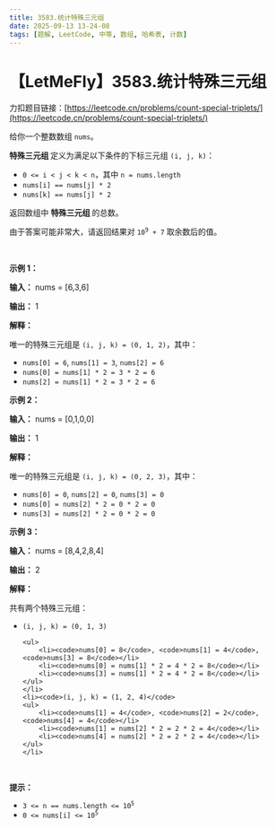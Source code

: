 ```yaml
---
title: 3583.统计特殊三元组
date: 2025-09-13 13-24-08
tags: [题解, LeetCode, 中等, 数组, 哈希表, 计数]
---
```


# 【LetMeFly】3583.统计特殊三元组

力扣题目链接：[https://leetcode.cn/problems/count-special-triplets/](https://leetcode.cn/problems/count-special-triplets/)

<p>给你一个整数数组 <code>nums</code>。</p>

<p><strong>特殊三元组 </strong>定义为满足以下条件的下标三元组 <code>(i, j, k)</code>：</p>

<ul>
	<li><code>0 &lt;= i &lt; j &lt; k &lt; n</code>，其中 <code>n = nums.length</code></li>
	<li><code>nums[i] == nums[j] * 2</code></li>
	<li><code>nums[k] == nums[j] * 2</code></li>
</ul>

<p>返回数组中&nbsp;<strong>特殊三元组&nbsp;</strong>的总数。</p>

<p>由于答案可能非常大，请返回结果对 <code>10<sup>9</sup> + 7</code> 取余数后的值。</p>

<p>&nbsp;</p>

<p><strong class="example">示例 1：</strong></p>

<div class="example-block">
<p><strong>输入：</strong> <span class="example-io">nums = [6,3,6]</span></p>

<p><strong>输出：</strong> <span class="example-io">1</span></p>

<p><strong>解释：</strong></p>

<p>唯一的特殊三元组是 <code>(i, j, k) = (0, 1, 2)</code>，其中：</p>

<ul>
	<li><code>nums[0] = 6</code>, <code>nums[1] = 3</code>, <code>nums[2] = 6</code></li>
	<li><code>nums[0] = nums[1] * 2 = 3 * 2 = 6</code></li>
	<li><code>nums[2] = nums[1] * 2 = 3 * 2 = 6</code></li>
</ul>
</div>

<p><strong class="example">示例 2：</strong></p>

<div class="example-block">
<p><strong>输入：</strong> <span class="example-io">nums = [0,1,0,0]</span></p>

<p><strong>输出：</strong> <span class="example-io">1</span></p>

<p><strong>解释：</strong></p>

<p>唯一的特殊三元组是 <code>(i, j, k) = (0, 2, 3)</code>，其中：</p>

<ul>
	<li><code>nums[0] = 0</code>, <code>nums[2] = 0</code>, <code>nums[3] = 0</code></li>
	<li><code>nums[0] = nums[2] * 2 = 0 * 2 = 0</code></li>
	<li><code>nums[3] = nums[2] * 2 = 0 * 2 = 0</code></li>
</ul>
</div>

<p><strong class="example">示例 3：</strong></p>

<div class="example-block">
<p><strong>输入：</strong> <span class="example-io">nums = [8,4,2,8,4]</span></p>

<p><strong>输出：</strong> <span class="example-io">2</span></p>

<p><strong>解释：</strong></p>

<p>共有两个特殊三元组：</p>

<ul>
	<li><code>(i, j, k) = (0, 1, 3)</code>

	<ul>
		<li><code>nums[0] = 8</code>, <code>nums[1] = 4</code>, <code>nums[3] = 8</code></li>
		<li><code>nums[0] = nums[1] * 2 = 4 * 2 = 8</code></li>
		<li><code>nums[3] = nums[1] * 2 = 4 * 2 = 8</code></li>
	</ul>
	</li>
	<li><code>(i, j, k) = (1, 2, 4)</code>
	<ul>
		<li><code>nums[1] = 4</code>, <code>nums[2] = 2</code>, <code>nums[4] = 4</code></li>
		<li><code>nums[1] = nums[2] * 2 = 2 * 2 = 4</code></li>
		<li><code>nums[4] = nums[2] * 2 = 2 * 2 = 4</code></li>
	</ul>
	</li>
</ul>
</div>

<p>&nbsp;</p>

<p><strong>提示：</strong></p>

<ul>
	<li><code>3 &lt;= n == nums.length &lt;= 10<sup>5</sup></code></li>
	<li><code>0 &lt;= nums[i] &lt;= 10<sup>5</sup></code></li>
</ul>


    